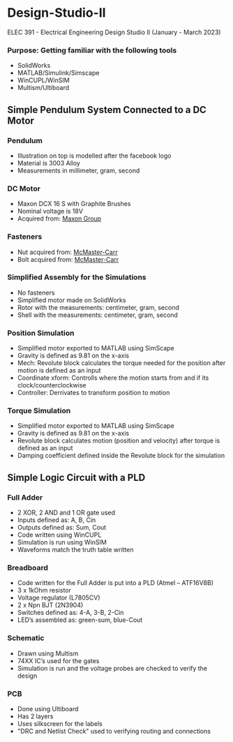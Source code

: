 # Design-Studio-II
ELEC 391 - Electrical Engineering Design Studio II (January - March 2023)

### Purpose: Getting familiar with the following tools
- SolidWorks
- MATLAB/Simulink/Simscape
- WinCUPL/WinSIM
- Multism/Ultiboard

## Simple Pendulum System Connected to a DC Motor

### Pendulum
- Illustration on top is modelled after the facebook logo
- Material is 3003 Alloy
- Measurements in millimeter, gram, second

### DC Motor
- Maxon DCX 16 S with Graphite Brushes
- Nominal voltage is 18V
- Acquired from: [Maxon Group](https://www.maxongroup.com/maxon/view/configurator/BOM:DCX22S01GBKL569:::::?etcc_med=Shop&etcc_cmp=Konfigurator&etcc_ctv=DCX+22&etcc_cu=onsite&etcc_var=%5bcom%5d%23en%23_d_&etcc_plc=home)

### Fasteners
- Nut acquired from: [McMaster-Carr](https://www.mcmaster.com/nuts/)
- Bolt acquired from: [McMaster-Carr](https://www.mcmaster.com/screws/)

### Simplified Assembly for the Simulations
- No fasteners
- Simplified motor made on SolidWorks
- Rotor with the measurements: centimeter, gram, second
- Shell with the measurements: centimeter, gram, second

### Position Simulation
- Simplified motor exported to MATLAB using SimScape
- Gravity is defined as 9.81 on the x-axis
- Mech: Revolute block calculates the torque needed for the position after motion is defined as an input
- Coordinate xform: Controlls where the motion starts from and if its clock/counterclockwise
- Controller: Derrivates to transform position to motion

### Torque Simulation
- Simplified motor exported to MATLAB using SimScape
- Gravity is defined as 9.81 on the x-axis
- Revolute block calculates motion (position and velocity) after torque is defined as an input
- Damping coefficient defined inside the Revolute block for the simulation

## Simple Logic Circuit with a PLD

### Full Adder
- 2 XOR, 2 AND and 1 OR gate used
- Inputs defined as: A, B, Cin
- Outputs defined as: Sum, Cout
- Code written using WinCUPL
- Simulation is run using WinSIM
- Waveforms match the truth table written

### Breadboard
- Code written for the Full Adder is put into a PLD (Atmel – ATF16V8B)
- 3 x 1kOhm resistor
- Voltage regulator (L7805CV)
- 2 x Npn BJT (2N3904)
- Switches defined as: 4-A, 3-B, 2-Cin
- LED’s assembled as: green-sum, blue-Cout

### Schematic
- Drawn using Multism
- 74XX IC’s used for the gates
- Simulation is run and the voltage probes are checked to verify the design

### PCB
- Done using Ultiboard
- Has 2 layers
- Uses silkscreen for the labels
- "DRC and Netlist Check" used to verifying routing and connections  
